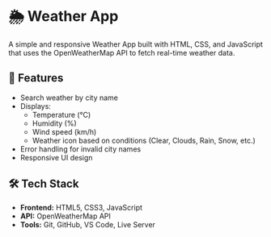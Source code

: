 # 🌦 Weather App
A simple and responsive Weather App built with HTML, CSS, and JavaScript that uses the OpenWeatherMap API to fetch real-time weather data.

## 📌 Features
- Search weather by city name
- Displays:
  - Temperature (°C)
  - Humidity (%)
  - Wind speed (km/h)
  - Weather icon based on conditions (Clear, Clouds, Rain, Snow, etc.)
- Error handling for invalid city names
- Responsive UI design

## 🛠 Tech Stack
- **Frontend:** HTML5, CSS3, JavaScript
- **API:** OpenWeatherMap API
- **Tools:** Git, GitHub, VS Code, Live Server
